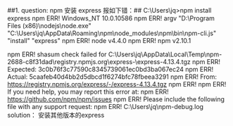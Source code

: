 ##1. question: npm 安装 express 报如下错：##
C:\Users\jq>npm install express
npm ERR! Windows_NT 10.0.10586
npm ERR! argv "D:\\Program Files (x86)\\nodejs\\node.exe" "C:\\Users\\jq\\AppData\\Roaming\\npm\\node_modules\\npm\\bin\\npm-cli.js" "install" "express"
npm ERR! node v4.4.0
npm ERR! npm  v2.10.1

npm ERR! shasum check failed for C:\Users\jq\AppData\Local\Temp\npm-2688-c8f31dad\registry.npmjs.org\express\-\express-4.13.4.tgz
npm ERR! Expected: 3c0b76f3c77590c8345739061ec0bd3ba067ec24
npm ERR! Actual:   5caafeb40d4bb2d5dbcd1f6274bfc78fbeea3291
npm ERR! From:     https://registry.npmjs.org/express/-/express-4.13.4.tgz
npm ERR!
npm ERR! If you need help, you may report this error at:
npm ERR!     <https://github.com/npm/npm/issues>
npm ERR! Please include the following file with any support request:
npm ERR! C:\Users\jq\npm-debug.log
solution： 安装其他版本的express
